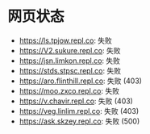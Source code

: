 # 网页状态
- https://ls.tpjow.repl.co: 失败
- https://V2.sukure.repl.co: 失败
- https://jsn.limkon.repl.co: 失败
- https://stds.stpsc.repl.co: 失败
- https://aro.flinthill.repl.co: 失败 (403)
- https://moo.zxco.repl.co: 失败
- https://v.chavir.repl.co: 失败 (403)
- https://veg.linlim.repl.co: 失败 (403)
- https://ask.skzey.repl.co: 失败 (500)
